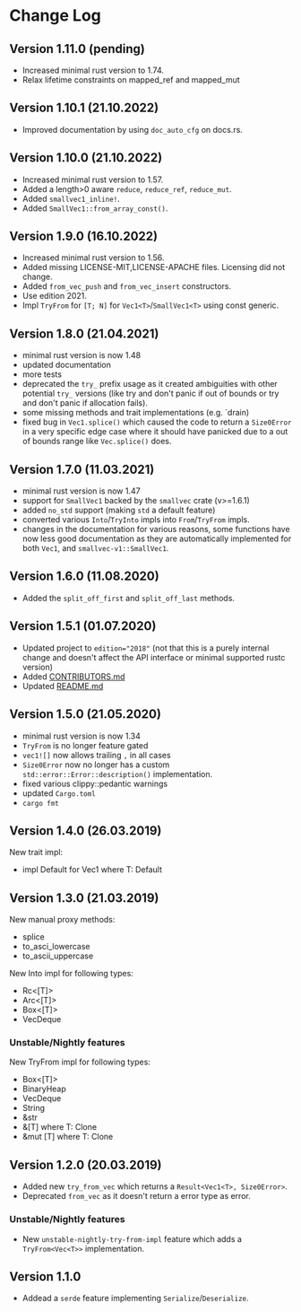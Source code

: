 
# Change Log

## Version 1.11.0 (pending)

- Increased minimal rust version to 1.74.
- Relax lifetime constraints on mapped_ref and mapped_mut

## Version 1.10.1 (21.10.2022)

- Improved documentation by using `doc_auto_cfg` on docs.rs.

## Version 1.10.0 (21.10.2022)

- Increased minimal rust version to 1.57.
- Added a length>0 aware `reduce`, `reduce_ref`, `reduce_mut`.
- Added `smallvec1_inline!`.
- Added `SmallVec1::from_array_const()`.

## Version 1.9.0 (16.10.2022)

- Increased minimal rust version to 1.56.
- Added missing LICENSE-MIT,LICENSE-APACHE files. Licensing did not change.
- Added `from_vec_push` and `from_vec_insert` constructors.
- Use edition 2021.
- Impl `TryFrom` for `[T; N]` for `Vec1<T>`/`SmallVec1<T>` using const generic.

## Version 1.8.0 (21.04.2021)

- minimal rust version is now 1.48
- updated documentation
- more tests
- deprecated the `try_` prefix usage as it created ambiguities with
  other potential `try_` versions (like try and don't panic if out of
  bounds or try and don't panic if allocation fails).
- some missing methods and trait implementations (e.g. `drain)
- fixed bug in `Vec1.splice()` which caused the code to return
  a `Size0Error` in a very specific edge case where it should
  have panicked due to a out of bounds range like `Vec.splice()`
  does.

## Version 1.7.0 (11.03.2021)

- minimal rust version is now 1.47
- support for `SmallVec1` backed by the `smallvec` crate (v>=1.6.1)
- added `no_std` support (making `std` a default feature)
- converted various `Into`/`TryInto` impls into `From`/`TryFrom` impls.
- changes in the documentation for various reasons, some functions
  have now less good documentation as they are automatically implemented
  for both `Vec1`, and `smallvec-v1::SmallVec1`.

## Version 1.6.0 (11.08.2020)

- Added the `split_off_first` and `split_off_last` methods.

## Version 1.5.1 (01.07.2020)

- Updated project to `edition="2018"` (not that this is
  a purely internal change and doesn't affect the API
  interface or minimal supported rustc version)
- Added [CONTRIBUTORS.md](./CONTRIBUTORS.md)
- Updated [README.md](./README.md)

## Version 1.5.0 (21.05.2020)

- minimal rust version is now 1.34
- `TryFrom` is no longer feature gated
- `vec1![]` now allows trailing `,` in all cases
- `Size0Error` now no longer has a custom
  `std::error::Error::description()` implementation.
- fixed various clippy::pedantic warnings
- updated `Cargo.toml`
- `cargo fmt`

## Version 1.4.0 (26.03.2019)

New trait impl:
- impl Default for Vec1<T> where T: Default

## Version 1.3.0 (21.03.2019)

New manual proxy methods:
- splice
- to_asci_lowercase
- to_ascii_uppercase

New Into impl for following types:
- Rc<[T]>
- Arc<[T]>
- Box<[T]>
- VecDeque<T>

### Unstable/Nightly features

New TryFrom impl for following types:
- Box<[T]>
- BinaryHeap<T>
- VecDeque<T>
- String
- &str
- &[T] where T: Clone
- &mut [T] where T: Clone

## Version 1.2.0 (20.03.2019)

- Added new `try_from_vec` which returns a `Result<Vec1<T>, Size0Error>`.
- Deprecated `from_vec` as it doesn't return a error type as error.

### Unstable/Nightly features

- New `unstable-nightly-try-from-impl` feature which adds a `TryFrom<Vec<T>>` implementation.


## Version 1.1.0

- Addead a `serde` feature implementing `Serialize`/`Deserialize`.
